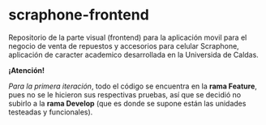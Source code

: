 # scraphone-frontend
Repositorio de la parte visual (frontend) para la aplicación movil para el negocio de venta de repuestos y accesorios para celular Scraphone, aplicación de caracter academico desarrollada en la Universida de Caldas.

**¡Atención!**

*Para la primera iteración*, todo el código se encuentra en la **rama Feature**, pues no se le hicieron sus respectivas pruebas, así que se decidió no subirlo a la **rama Develop** (que es donde se supone están las unidades testeadas y funcionales).

